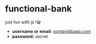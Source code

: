 # functional-bank
just fun with js !:grinning:
* **username or email:** sontan@baap.com
* **password:** secret
